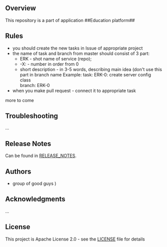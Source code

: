 ## Overview
This repository is a part of application ##Education platform##

## Rules

* you should create the new tasks in Issue of appropriate project
* the name of task and branch from master should consist of 3 part:
  * ERK - shot name of service (repo);
  * -X: - number in order from 0
  * short description - in 3-5 words, describing main idea (don't use this part in branch name
Example: 
     task: ERK-0: create server config class  
     branch: ERK-0
* when you make pull request - connect it to appropriate task

more to come 

## Troubleshooting
...

## Release Notes
Can be found in [RELEASE_NOTES](RELEASE_NOTES.md).

## Authors
* group of good guys )

## Acknowledgments
...

## License
This project is Apache License 2.0 - see the [LICENSE](LICENSE) file for details
